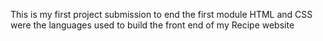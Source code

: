 This is my first project submission to end the 
first module 
HTML and CSS were the languages used to build the front end 
of my Recipe website